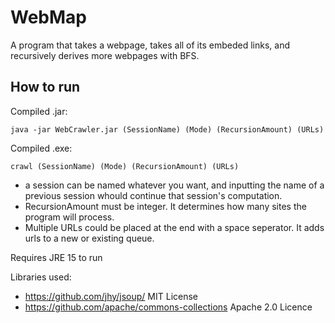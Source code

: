 # WebMap

A program that takes a webpage, takes all of its embeded links, and recursively derives more webpages with BFS.

## How to run

Compiled .jar:

    java -jar WebCrawler.jar (SessionName) (Mode) (RecursionAmount) (URLs)

Compiled .exe:

    crawl (SessionName) (Mode) (RecursionAmount) (URLs)
  
 - a session can be named whatever you want, and inputting the name of a previous session whould continue that session's computation.
 - RecursionAmount must be integer. It determines how many sites the program will process.
 - Multiple URLs could be placed at the end with a space seperator. It adds urls to a new or existing queue.
 
Requires JRE 15 to run

Libraries used:
 - https://github.com/jhy/jsoup/ MIT License
 - https://github.com/apache/commons-collections Apache 2.0 Licence
